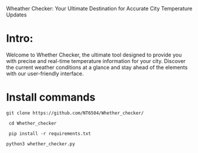  Wheather Checker: Your Ultimate Destination for Accurate City Temperature Updates

# Intro:
Welcome to Whether Checker, the ultimate tool designed to provide you with precise and real-time temperature information for your city. Discover the current weather conditions at a glance and stay ahead of the elements with our user-friendly interface.

# Install commands

```git clone https://github.com/NT6504/Whether_checker/ ```

``` cd Whether_checker```

``` pip install -r requirements.txt```

```python3 whether_checker.py```

